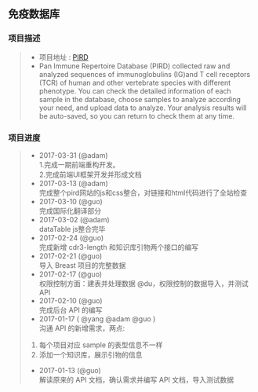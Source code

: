 免疫数据库
------
###  项目描述 <br />
>* 项目地址 : [PIRD](http://172.17.10.19/pird/) <br />
>* Pan Immune Repertoire Database (PIRD) collected raw and analyzed sequences of immunoglobulins (IG)and T cell receptors (TCR)
of human and other vertebrate species with different phenotype. You can check the detailed information of each sample in the 
database, choose samples to analyze according your need, and upload data to analyze. Your analysis results will be auto-saved, 
so you can return to check them at any time.

### 项目进度
>* 2017-03-31 (@adam)  
1.完成一期前端重构开发。  
2.完成前端UI框架开发并形成文档
>* 2017-03-13 (@adam)  
完成整个pird网站的js和css整合，对链接和html代码进行了全站检查
>* 2017-03-10 (@guo)  
完成国际化翻译部分
>* 2017-03-02 (@adam)  
dataTable js整合完毕
>* 2017-02-24 (@guo)  
完成新增 cdr3-length 和知识库引物两个接口的编写 
>* 2017-02-21 (@guo)  
导入 Breast 项目的完整数据
>* 2017-02-17 (@guo)  
权限控制方面：建表并处理数据 @du，权限控制的数据导入，并测试 API
>* 2017-02-10 (@guo)  
完成后台 API 的编写
>* 2017-01-17 ( @yang @adam @guo )  
沟通 API 的新增需求，两点:  
>1. 每个项目对应 sample 的表型信息不一样  
>2. 添加一个知识库，展示引物的信息
>* 2017-01-13 (@guo)  
解读原来的 API 文档，确认需求并编写 API 文档，导入测试数据
 
